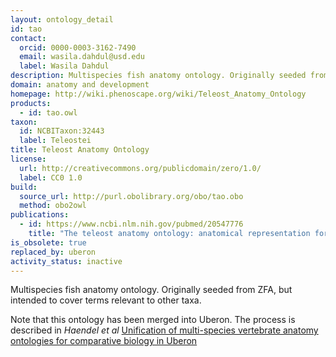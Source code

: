 ```yaml
---
layout: ontology_detail
id: tao
contact:
  orcid: 0000-0003-3162-7490
  email: wasila.dahdul@usd.edu
  label: Wasila Dahdul
description: Multispecies fish anatomy ontology. Originally seeded from ZFA, but intended to cover terms relevant to other taxa
domain: anatomy and development
homepage: http://wiki.phenoscape.org/wiki/Teleost_Anatomy_Ontology
products:
  - id: tao.owl
taxon:
  id: NCBITaxon:32443
  label: Teleostei
title: Teleost Anatomy Ontology
license:
  url: http://creativecommons.org/publicdomain/zero/1.0/
  label: CC0 1.0
build:
  source_url: http://purl.obolibrary.org/obo/tao.obo
  method: obo2owl
publications:
  - id: https://www.ncbi.nlm.nih.gov/pubmed/20547776
    title: "The teleost anatomy ontology: anatomical representation for the genomics age"
is_obsolete: true
replaced_by: uberon
activity_status: inactive
---
```


Multispecies fish anatomy ontology. Originally seeded from ZFA, but intended to cover terms relevant to other taxa.

Note that this ontology has been merged into Uberon. The process is described in _Haendel et al_ [Unification of multi-species vertebrate anatomy ontologies for comparative biology in Uberon](http://www.ncbi.nlm.nih.gov/pubmed/25009735)
